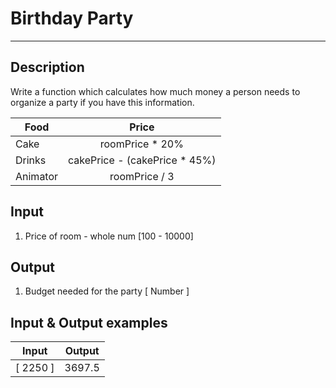 # Birthday Party
---

## Description
Write a function which calculates how much money a person needs to organize a party if you have this information.

|    Food    |              Price              |
| ---------- | :-----------------------------: |
|    Cake    |          roomPrice * 20%        |
|   Drinks   |  cakePrice - (cakePrice * 45%)  |
|  Animator  |          roomPrice / 3          |

## Input
1. Price of room - whole num [100 - 10000]

## Output
1. Budget needed for the party [ Number ]

## Input & Output examples

|   Input    |   Output   |
| ---------- | :--------: |
|  [ 2250 ]  |   3697.5   |